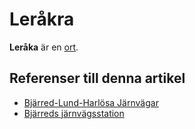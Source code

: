# Leråkra

**Leråka** är en [ort](ort).

## Referenser till denna artikel

* [Bjärred-Lund-Harlösa Järnvägar](bjärred-lund-harlösa%20järnvägar)
* [Bjärreds järnvägsstation](bjärreds%20järnvägsstation)
